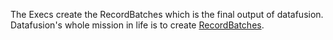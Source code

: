 

The Execs create the RecordBatches which is the final output of datafusion.   
Datafusion's whole mission in life is to create [RecordBatches](https://docs.rs/arrow/latest/arrow/record_batch/struct.RecordBatch.html).